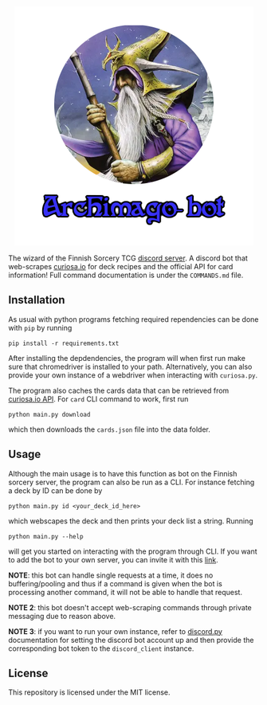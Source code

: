 <p align="center">
  <img src="data/archimago.png" />
</p>

The wizard of the Finnish Sorcery TCG [discord server](https://discord.gg/en3tmeSGGv). A discord bot that web-scrapes [curiosa.io](https://curiosa.io/) for deck recipes and the official API for card information! Full command documentation is under the `COMMANDS.md` file.

## Installation

As usual with python programs fetching required rependencies can be done with `pip` by running

```
pip install -r requirements.txt
```

After installing the depdendencies, the program will when first run make sure that chromedriver is installed to your path. Alternatively, you can also provide your own instance of a webdriver when interacting with `curiosa.py`.

The program also caches the cards data that can be retrieved from [curiosa.io API](https://api.sorcerytcg.com/). For `card` CLI command to work, first run

```
python main.py download
```

which then downloads the `cards.json` file into the data folder.

## Usage

Although the main usage is to have this function as bot on the Finnish sorcery server, the program can also be run as a CLI. For instance fetching a deck by ID can be done by

```
python main.py id <your_deck_id_here>
```

which webscapes the deck and then prints your deck list a string. Running

```
python main.py --help
```

will get you started on interacting with the program through CLI. If you want to add the bot to your own server, you can invite it with this [link](https://discord.com/api/oauth2/authorize?client_id=1297139330279669820&permissions=2048&scope=bot%20applications.commands).

**NOTE**: this bot can handle single requests at a time, it does no buffering/pooling and thus if a command is given when the bot is processing another command, it will not be able to handle that request.

**NOTE 2**: this bot doesn't accept web-scraping commands through private messaging due to reason above.

**NOTE 3**: if you want to run your own instance, refer to [discord.py](https://discordpy.readthedocs.io/en/latest/intro.html) documentation for setting the discord bot account up and then provide the corresponding bot token to the `discord_client` instance.

## License

This repository is licensed under the MIT license.
